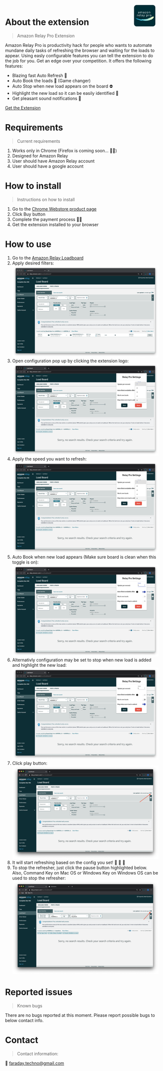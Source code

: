 <img style="float: right; margin-right: 10px" width="70px" height="70px" src="./img/logo.png">

# About the extension
> Amazon Relay Pro Extension 

Amazon Relay Pro is productivity hack for people who wants to automate mundane daily tasks of refreshing the browser and waiting for the loads to appear. Using easly configurable features you can tell the extension to do the job for you. Get an edge over your competition.
It offers the following features:
* Blazing fast Auto Refresh 🚀
* Auto Book the loads 💪 (Game changer)
* Auto Stop when new load appears on the board ⛔️
* Highlight the new load so it can be easily identified 📌
* Get pleasant sound notifications 🔔

[Get the Extension](https://chrome.google.com/webstore/detail/amazon-relay-pro/peionlgkagofbcdmkjmnjfbpnfchdkal?hl=en&gl=US&authuser=0)

# Requirements
> Current requirements

1. Works only in Chrome (Firefox is coming soon... 👨‍💻)
2. Designed for Amazon Relay 
3. User should have Amazon Relay account
4. User should have a google account

# How to install
> Instructions on how to install

1. Go to the [Chrome Webstore product page](https://chrome.google.com/webstore/detail/amazon-relay-pro/peionlgkagofbcdmkjmnjfbpnfchdkal?hl=en&gl=US&authuser=0)
2. Click Buy button 
3. Complete the payment process ✍🏼
4. Get the extension installed to your browser

# How to use
1. Go to the [Amazon Relay Loadboard](https://relay.amazon.com/tours/loadboard?)
2. Apply desired filters:
![alt text](./img/filter.png "Filtered Page")
3. Open configuration pop up by clicking the extension logo:
![alt text](./img/open-popup.png "Open pop up")
4. Apply the speed you want to refresh:
![alt text](./img/open-popup.png "Open pop up")
5. Auto Book when new load appears (Make sure board is clean when this toggle is on):
![alt text](./img/auto-book.png "Open pop up")
6. Alternativly configuration may be set to stop when new load is added and highlight the new load:
![alt text](./img/stop.png "Open pop up")
7. Click play button:
![alt text](./img/play-highlight.png "Open pop up")
8. It will start refreshing based on the config you set! 🎉 🎉 🎉
9. To stop the refresher, just click the pause button highlighted below. Also, Command Key on Mac OS or Windows Key on Windows OS can be used to stop the refresher:
![alt text](./img/pause.png "Open pop up")




# Reported issues
> Known bugs

There are no bugs reported at this moment. Please report possible bugs to below contact info.

# Contact
> Contact information:

 📨 faraday.techno@gmail.com
